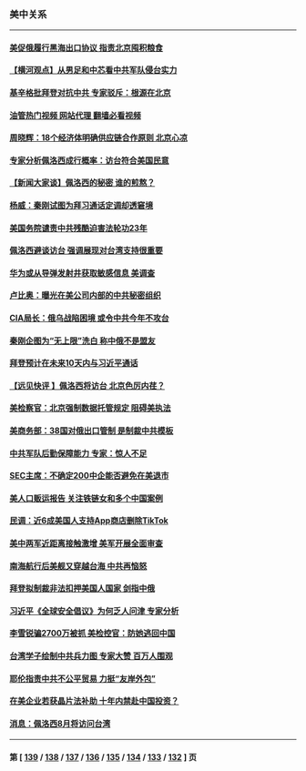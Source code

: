 ### 美中关系
---
#### [美促俄履行黑海出口协议 指责北京囤积粮食](../../pages/nf1412576/n13787501.md?07231245) 
#### [【横河观点】从男足和中芯看中共军队侵台实力](../../pages/nf1412576/n13787463.md?07231245) 
#### [基辛格批拜登对抗中共 专家驳斥：根源在北京](../../pages/nf1412576/n13787082.md?07231245) 
#### [油管热门视频 网站代理 翻墙必看视频](http://209.222.30.114:81/youtube.html?07231245)
#### [周晓辉：18个经济体明确供应链合作原则  北京心凉](../../pages/nf1412576/n13787301.md?07231245) 
#### [专家分析佩洛西成行概率：访台符合美国民意](../../pages/nf1412576/n13787023.md?07231245) 
#### [【新闻大家谈】佩洛西的秘密 谁的煎熬？](../../pages/nf1412576/n13787167.md?07231245) 
#### [杨威：秦刚试图为拜习通话定调却透窘境](../../pages/nf1412576/n13786647.md?07231245) 
#### [美国务院谴责中共残酷迫害法轮功23年](../../pages/nf1412576/n13786585.md?07231245) 
#### [佩洛西避谈访台 强调展现对台湾支持很重要](../../pages/nf1412576/n13786329.md?07231245) 
#### [华为或从导弹发射井获取敏感信息 美调查](../../pages/nf1412576/n13786198.md?07231245) 
#### [卢比奥：曝光在美公司内部的中共秘密组织](../../pages/nf1412576/n13786308.md?07231245) 
#### [CIA局长：俄乌战陷困境 或令中共今年不攻台](../../pages/nf1412576/n13786225.md?07231245) 
#### [秦刚企图为“无上限”洗白 称中俄不是盟友](../../pages/nf1412576/n13785999.md?07231245) 
#### [拜登预计在未来10天内与习近平通话](../../pages/nf1412576/n13785770.md?07231245) 
#### [【远见快评 】佩洛西将访台 北京色厉内荏？](../../pages/nf1412576/n13785617.md?07231245) 
#### [美检察官：北京强制数据托管规定 阻碍美执法](../../pages/nf1412576/n13785532.md?07231245) 
#### [美商务部：38国对俄出口管制 是制裁中共模板](../../pages/nf1412576/n13785546.md?07231245) 
#### [中共军队后勤保障能力 专家：惊人不足](../../pages/nf1412576/n13785315.md?07231245) 
#### [SEC主席：不确定200中企能否避免在美退市](../../pages/nf1412576/n13785490.md?07231245) 
#### [美人口贩运报告 关注铁链女和多个中国案例](../../pages/nf1412576/n13785235.md?07231245) 
#### [民调：近6成美国人支持App商店删除TikTok](../../pages/nf1412576/n13785206.md?07231245) 
#### [美中两军近距离接触激增 美军开展全面审查](../../pages/nf1412576/n13785161.md?07231245) 
#### [南海航行后美舰又穿越台海 中共再恼怒](../../pages/nf1412576/n13784908.md?07231245) 
#### [拜登拟制裁非法扣押美国人国家 剑指中俄](../../pages/nf1412576/n13784765.md?07231245) 
#### [习近平《全球安全倡议》为何乏人问津 专家分析](../../pages/nf1412576/n13784733.md?07231245) 
#### [李雪锐骗2700万被抓 美检控官：防她逃回中国](../../pages/nf1412576/n13784189.md?07231245) 
#### [台湾学子绘制中共兵力图 专家大赞 百万人围观](../../pages/nf1412576/n13784484.md?07231245) 
#### [耶伦指责中共不公平贸易 力挺“友岸外包”](../../pages/nf1412576/n13784676.md?07231245) 
#### [在美企业若获晶片法补助 十年内禁赴中国投资？](../../pages/nf1412576/n13784379.md?07231245) 
#### [消息：佩洛西8月将访问台湾](../../pages/nf1412576/n13784330.md?07231245) 

---
#### 第 [ [139](./139.md?07231245) / [138](./138.md?07231245) / [137](./137.md?07231245) / [136](./136.md?07231245) / [135](./135.md?07231245) / [134](./134.md?07231245) / [133](./133.md?07231245) / [132](./132.md?07231245) ] 页
